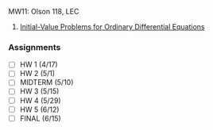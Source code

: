 MW11: Olson 118, LEC
1. [Initial-Value Problems for Ordinary Differential Equations](IVP%20Theory.md)
### Assignments
- [ ] HW 1 (4/17)
- [ ] HW 2 (5/1)
- [ ] MIDTERM (5/10)
- [ ] HW 3 (5/15)
- [ ] HW 4 (5/29)
- [ ] HW 5 (6/12)
- [ ] FINAL (6/15)